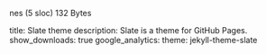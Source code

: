 nes (5 sloc)  132 Bytes

title: Slate theme
description: Slate is a theme for GitHub Pages.
show_downloads: true
google_analytics:
theme: jekyll-theme-slate
